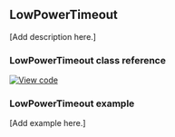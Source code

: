 ## LowPowerTimeout

[Add description here.]

### LowPowerTimeout class reference

[![View code](https://www.mbed.com/embed/?type=library)](http://os-doc-builder.test.mbed.com/docs/v5.8/mbed-os-api-doxy/classmbed_1_1_low_power_timeout.html)

### LowPowerTimeout example

[Add example here.]
